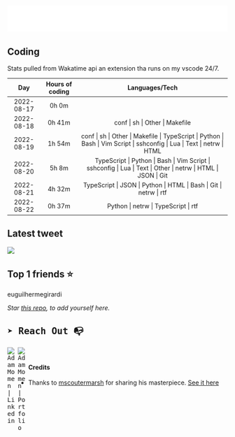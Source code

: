 
![test image size](/assets/welcome_message.gif)

## Coding
Stats pulled from Wakatime api an extension tha runs on my vscode 24/7.

|Day|Hours of coding|Languages/Tech|
|:-:|:-:|:-:|
|2022-08-17|0h 0m||
|2022-08-18|0h 41m|conf &#124; sh &#124; Other &#124; Makefile|
|2022-08-19|1h 54m|conf &#124; sh &#124; Other &#124; Makefile &#124; TypeScript &#124; Python &#124; Bash &#124; Vim Script &#124; sshconfig &#124; Lua &#124; Text &#124; netrw &#124; HTML|
|2022-08-20|5h 8m|TypeScript &#124; Python &#124; Bash &#124; Vim Script &#124; sshconfig &#124; Lua &#124; Text &#124; Other &#124; netrw &#124; HTML &#124; JSON &#124; Git|
|2022-08-21|4h 32m|TypeScript &#124; JSON &#124; Python &#124; HTML &#124; Bash &#124; Git &#124; netrw &#124; rtf|
|2022-08-22|0h 37m|Python &#124; netrw &#124; TypeScript &#124; rtf|

## Latest tweet
[<img src="<tweet-image-url>" width="400">](<tweet-url>)

## Top 1 friends ⭐️
euguilhermegirardi

*Star [this repo](https://github.com/AdamMomen/AdamMomen), to add yourself here.*


<samp>

## ➤ Reach Out :mailbox_with_no_mail:

>
  <a href="https://www.linkedin.com/in/adam-momen-99596275/">
     <img align="left" alt="Adam Momen | Linkedin" width="24px" src="./assets/Linkedin.svg" />
   </a>

   <a href="https://adammomen.com/">
     <img align="left" alt="Adam Momen | Portfolio" width="24px" src="./assets/web.svg" />
   </a>

</samp>

<br>

#### Credits
* Thanks to [mscoutermarsh](https://github.com/mscoutermarsh) for sharing his masterpiece. [See it here](https://github.com/mscoutermarsh/mscoutermarsh)